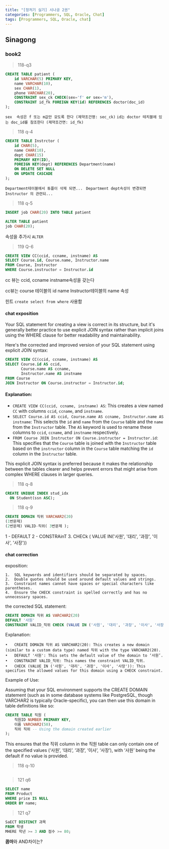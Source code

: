 ```yaml
---
title: "[정처기 실기] 시나공 2권"
categories: [Programmers, SQL, Oracle, Chat]
tags: [Programmers, SQL, Oracle, chat] 
---
```


## Sinagong
### book2

> 118-q3

```sql
CREATE TABLE patient (
    id VARCHAR(5) PRIMARY KEY,
    name VARCHAR(10),
    sex CHAR(1),
    phone VARCHAR(20),
    CONSTRAINT sex_ck CHECK(sex='f' or sex='m'),
    CONSTRAINT id_fk FOREIGN KEY(id) REFERENCES doctor(doc_id)
);
```

`sex  속성은 f 또는 m값만 갖도록 한다 (제약조건명: sec_ck)`
`id는 doctor 테치블에 있는 doc_id를 참조한다 (제약조건면: id_fk)`

> 118 q-4

```sql
CREATE TABLE Instrctor (
    id CHAR(5),
    name CHAR(10),
    dept CHAR(15)
    PRIMARY KEY(ID),
    FOREIGN KEY(dept) REFERENCES Department(name)
    ON DELETE SET NULL
    ON UPDATE CASCADE
);
```

`Department테이블에서 튜플이 삭제 되면... `
`Department dept속성이 변경되면 Instructor 의 관련되...`

> 118 q-5

```sql
INSERT job CHAR(20) INTO TABLE patient

ALTER TABLE patient
job CHAR(20);

```
속성을 추가시 `ALTER`

> 119 Q-6

```sql
CREATE VIEW CC(ccid, ccname, instname) AS
SELECT Course.id, Course.name, Instructor.name
FROM Course, Instructor
WHERE Course.instructor = Instructor.id

```
cc 뷰는 ccid, ccname instname속성을 갖는다

cc뷰는 course 테이블의 id name Instructor테이블의 name 속성

힌트 `create select from where` 사용함
#### chat exposition
Your SQL statement for creating a view is correct in its structure, but it's generally better practice to use explicit JOIN syntax rather than implicit joins using the WHERE clause for better readability and maintainability.

Here's the corrected and improved version of your SQL statement using explicit JOIN syntax:

```sql
CREATE VIEW CC(ccid, ccname, instname) AS
SELECT Course.id AS ccid, 
       Course.name AS ccname, 
       Instructor.name AS instname
FROM Course
JOIN Instructor ON Course.instructor = Instructor.id;
```

#### Explanation:

- `CREATE VIEW CC(ccid, ccname, instname) AS`: This creates a view named `CC` with columns `ccid`, `ccname`, and `instname`.
- `SELECT Course.id AS ccid, Course.name AS ccname, Instructor.name AS instname`: This selects the `id` and `name` from the `Course` table and the `name` from the `Instructor` table. The `AS` keyword is used to rename these columns to `ccid`, `ccname`, and `instname` respectively.
- `FROM Course JOIN Instructor ON Course.instructor = Instructor.id`: This specifies that the `Course` table is joined with the `Instructor` table based on the `instructor` column in the `Course` table matching the `id` column in the `Instructor` table.

This explicit JOIN syntax is preferred because it makes the relationship between the tables clearer and helps prevent errors that might arise from complex WHERE clauses in larger queries.

> 118 q-8
> 
```sql
CREATE UNIQUE INDEX stud_idx
  ON Student(ssn ASC);
```

> 118 q-9

```sql
CREATE DOMAIN 직위 VARCHAR2(20)
(1번문제)
(2번문제) VALID-직위( 3번문제 );
```
1 - DEFAULT 2 - CONSTRAinT 3. CHECk ( VALUE IN('사원', '대리', '과장', '이사', '사장'))

#### chat correction
exposition:

	1.	SQL keywords and identifiers should be separated by spaces.
	2.	Double quotes should be used around default values and strings.
	3.	Constraint names cannot have spaces or special characters like parentheses.
	4.	Ensure the CHECK constraint is spelled correctly and has no unnecessary spaces.

the corrected SQL statement:
```sql
CREATE DOMAIN 직위 AS VARCHAR2(20)
DEFAULT '사원'
CONSTRAINT VALID_직위 CHECK (VALUE IN ('사원', '대리', '과장', '이사', '사장'));
```

Explanation:

	•	CREATE DOMAIN 직위 AS VARCHAR2(20): This creates a new domain (similar to a custom data type) named 직위 with the type VARCHAR2(20).
	•	DEFAULT '사원': This sets the default value of the domain to ‘사원’.
	•	CONSTRAINT VALID_직위: This names the constraint VALID_직위.
	•	CHECK (VALUE IN ('사원', '대리', '과장', '이사', '사장')): This specifies the allowed values for this domain using a CHECK constraint.

Example of Use:

Assuming that your SQL environment supports the CREATE DOMAIN statement (such as in some database systems like PostgreSQL, though VARCHAR2 is typically Oracle-specific), you can then use this domain in table definitions like so:
```sql
CREATE TABLE 직원 (
    직원ID NUMBER PRIMARY KEY,
    이름 VARCHAR2(50),
    직위 직위 -- Using the domain created earlier
);
```
This ensures that the 직위 column in the 직원 table can only contain one of the specified values (‘사원’, ‘대리’, ‘과장’, ‘이사’, ‘사장’), with ‘사원’ being the default if no value is provided.

> 118 q-10

```sql

```

> 121 q6

```sql
SELECT name
FROM Product
WHERE price IS NULL
ORDER BY name;
```

> 121 q7

```sql
SaECT DISTINCT 과목
FROM 학생
MHERE 학년 >= 3 AND 점수 >= 80;
```
**콤마**와 AND차이는?

```sql

```


```sql

```



```sql

```

```sql

```


```sql

```


```sql

```
